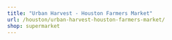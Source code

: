```yaml
---
title: "Urban Harvest - Houston Farmers Market"
url: /houston/urban-harvest-houston-farmers-market/
shop: supermarket
---
```

